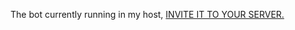 The bot currently running in my host, [INVITE IT TO YOUR SERVER.](https://discord.com/api/oauth2/authorize?client_id=821129463462625300&permissions=318528&scope=bot)
